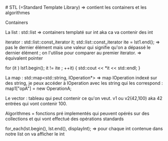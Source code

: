 # STL (=Standard Template Library)
=> contient les containers et les algorithmes 

Containers

La list : std::list<int> => containers templaté sur int aka ca va contenir des int

iterator : std::list<int>::const_iterator it;
std::list<int>::const_iterator ite = lst1.end(); => pas le dernier élément mais une valeur qui signifie qu'on a dépassé le dernier élément ; on l'utilise pour comparer au premier iterator. 
=> équivalent pointer 

for (it ) lst1.begin(); it != ite ; ++it)
{
	std::cout << *it << std::endl;
}

La map : std::map<std::string, IOperation*> => map IOperation indexé sur des string, je peux accéder à IOperation avec les string qui les correspond : map1["opA"] = new OperationA;

Le vector : tableau qui peut contenir ce qu'on veut. v1 ou v2(42,100) aka 42 entrées qui vont contenir 100.

Algorithmes
= fonctions pré implementés qui peuvent opérés sur des collections et qui vont effectué des opérations standards

for_each(lst.begin(), lst.end(), displayInt); => pour chaque int contenue dans notre list on va afficher le int
